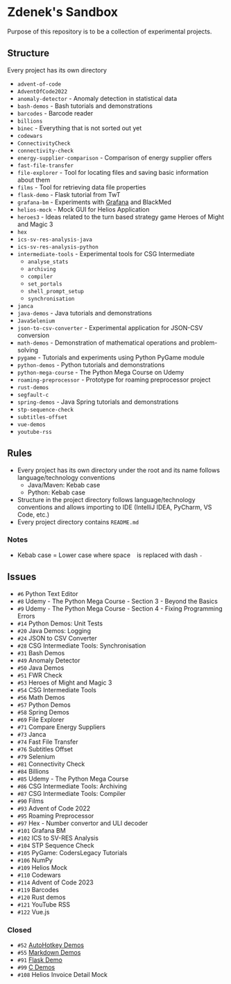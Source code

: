 # Zdenek's Sandbox

Purpose of this repository is to be a collection of experimental projects.

## Structure

Every project has its own directory

* `advent-of-code`
* `AdventOfCode2022`
* `anomaly-detector` - Anomaly detection in statistical data
* `bash-demos` - Bash tutorials and demonstrations
* `barcodes` - Barcode reader
* `billions`
* `binec` - Everything that is not sorted out yet
* `codewars`
* `ConnectivityCheck`
* `connectivity-check`
* `energy-supplier-comparison` - Comparison of energy supplier offers
* `fast-file-transfer`
* `file-explorer` - Tool for locating files and saving basic information about them
* `films` - Tool for retrieving data file properties
* `flask-demo` - Flask tutorial from TwT
* `grafana-bm` - Experiments with [Grafana](https://grafana.com/) and BlackMed
* `helios-mock` - Mock GUI for Helios Application
* `heroes3` - Ideas related to the turn based strategy game Heroes of Might and Magic 3
* `hex`
* `ics-sv-res-analysis-java`
* `ics-sv-res-analysis-python`
* `intermediate-tools` - Experimental tools for CSG Intermediate
  * `analyse_stats`
  * `archiving`
  * `compiler`
  * `set_portals`
  * `shell_prompt_setup`
  * `synchronisation`
* `janca`
* `java-demos` - Java tutorials and demonstrations
* `JavaSelenium`
* `json-to-csv-converter` - Experimental application for JSON-CSV conversion
* `math-demos` - Demonstration of mathematical operations and problem-solving
* `pygame` - Tutorials and experiments using Python PyGame module
* `python-demos` - Python tutorials and demonstrations
* `python-mega-course` - The Python Mega Course on Udemy
* `roaming-preprocessor` - Prototype for roaming preprocessor project
* `rust-demos`
* `segfault-c`
* `spring-demos` - Java Spring tutorials and demonstrations
* `stp-sequence-check`
* `subtitles-offset`
* `vue-demos`
* `youtube-rss`

## Rules

* Every project has its own directory under the root and its name follows language/technology conventions
  * Java/Maven: Kebab case
  * Python: Kebab case
* Structure in the project directory follows language/technology conventions and allows importing to IDE (IntelliJ IDEA, PyCharm, VS Code, etc.)
* Every project directory contains `README.md`

### Notes

* Kebab case = Lower case where space ` ` is replaced with dash `-`

## Issues

* `#6` Python Text Editor
* `#8` Udemy - The Python Mega Course - Section 3 - Beyond the Basics
* `#9` Udemy - The Python Mega Course - Section 4 - Fixing Programming Errors
* `#14` Python Demos: Unit Tests
* `#20` Java Demos: Logging
* `#24` JSON to CSV Converter
* `#28` CSG Intermediate Tools: Synchronisation
* `#31` Bash Demos
* `#49` Anomaly Detector
* `#50` Java Demos
* `#51` FWR Check
* `#53` Heroes of Might and Magic 3
* `#54` CSG Intermediate Tools
* `#56` Math Demos
* `#57` Python Demos
* `#58` Spring Demos
* `#69` File Explorer
* `#71` Compare Energy Suppliers
* `#73` Janca
* `#74` Fast File Transfer
* `#76` Subtitles Offset
* `#79` Selenium
* `#81` Connectivity Check
* `#84` Billions
* `#85` Udemy - The Python Mega Course
* `#86` CSG Intermediate Tools: Archiving
* `#87` CSG Intermediate Tools: Compiler
* `#90` Films
* `#93` Advent of Code 2022
* `#95` Roaming Preprocessor
* `#97` Hex - Number convertor and ULI decoder
* `#101` Grafana BM
* `#102` ICS to SV-RES Analysis
* `#104` STP Sequence Check
* `#105` PyGame: CodersLegacy Tutorials
* `#106` NumPy
* `#109` Helios Mock
* `#110` Codewars
* `#114` Advent of Code 2023
* `#119` Barcodes
* `#120` Rust demos
* `#121` YouTube RSS
* `#122` Vue.js

### Closed

* `#52` [AutoHotkey Demos](https://github.com/zdenek-nemec/demos/tree/master/ahk)
* `#55` [Markdown Demos](https://github.com/zdenek-nemec/demos/tree/master/markdown)
* `#91` [Flask Demo](https://github.com/zdenek-nemec/sandbox/tree/master/flask-demo)
* `#99` [C Demos](https://github.com/zdenek-nemec/demos/tree/master/c)
* `#108` Helios Invoice Detail Mock
